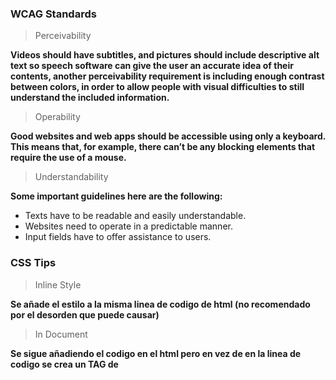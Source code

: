 ### WCAG Standards

> Perceivability

**Videos should have subtitles, and pictures should include descriptive alt text so speech software can give the user an accurate idea of their contents, another perceivability requirement is including enough contrast between colors, in order to allow people with visual difficulties to still understand the included information.**

> Operability

**Good websites and web apps should be accessible using only a keyboard. This means that, for example, there can’t be any blocking elements that require the use of a mouse.**

> Understandability

**Some important guidelines here are the following:**
* Texts have to be readable and easily understandable.
* Websites need to operate in a predictable manner.
* Input fields have to offer assistance to users.

### CSS Tips


> Inline Style

**Se añade el estilo a la misma linea de codigo de html (no recomendado por el desorden que puede causar)**

> In Document 

**Se sigue añadiendo el codigo en el html pero en vez de en la linea de codigo se crea un TAG de <style>**

> In a different document

**Es la forma adecuada de estilizar nuestra pagina web, de esta manera creamos un archivo nuevo en el cual añadiremos el codigo para estilizar el html (el archivo sera .css)**

**Para utilizar este archivo necesitaremos linkearlo con nuestro html, esto lo haremos de la siguiente manera**

**<head>
  ...
  <link rel="stylesheet" href="style.css">
</head>**



